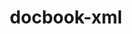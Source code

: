 ---
title: "docbook-xml"
layout: cache
categories: [package, develop]
meta: {"versions": ["4.5"], "compilers": ["gcc@=11.4.0"], "oss": ["ubuntu22.04"], "platforms": ["linux"], "targets": ["x86_64_v3"], "stacks": ["e4s", "root"], "num_specs": 3, "num_specs_by_stack": {"root": 3, "e4s": 3}}
spec_details: [{"hash": "de2ahyb5m7pjmqft2h5jnbockrrr4lqq", "compiler": "gcc@=11.4.0", "versions": ["4.5"], "os": "ubuntu22.04", "platform": "linux", "target": "x86_64_v3", "variants": ["build_system=generic"], "stacks": ["root", "e4s"], "size": "-", "tarball": "https://binaries.spack.io/develop/build_cache/linux-ubuntu22.04-x86_64_v3/gcc-11.4.0/docbook-xml-4.5/linux-ubuntu22.04-x86_64_v3-gcc-11.4.0-docbook-xml-4.5-de2ahyb5m7pjmqft2h5jnbockrrr4lqq.spack"}, {"hash": "3uv6z4cqhljzvm2aghtki7y2gpffro4f", "compiler": "gcc@=11.4.0", "versions": ["4.5"], "os": "ubuntu22.04", "platform": "linux", "target": "x86_64_v3", "variants": ["build_system=generic"], "stacks": ["root", "e4s"], "size": "-", "tarball": "https://binaries.spack.io/develop/build_cache/linux-ubuntu22.04-x86_64_v3/gcc-11.4.0/docbook-xml-4.5/linux-ubuntu22.04-x86_64_v3-gcc-11.4.0-docbook-xml-4.5-3uv6z4cqhljzvm2aghtki7y2gpffro4f.spack"}, {"hash": "q3fyg773qetxmofmns2nhlmg6evrmsf2", "compiler": "gcc@=11.4.0", "versions": ["4.5"], "os": "ubuntu22.04", "platform": "linux", "target": "x86_64_v3", "variants": ["build_system=generic"], "stacks": ["root", "e4s"], "size": "-", "tarball": "https://binaries.spack.io/develop/build_cache/linux-ubuntu22.04-x86_64_v3/gcc-11.4.0/docbook-xml-4.5/linux-ubuntu22.04-x86_64_v3-gcc-11.4.0-docbook-xml-4.5-q3fyg773qetxmofmns2nhlmg6evrmsf2.spack"}]
---